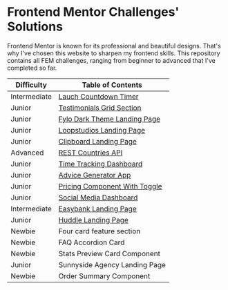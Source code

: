 # Frontend Mentor Challenges' Solutions

Frontend Mentor is known for its professional and beautiful designs. That's why I've chosen this website to sharpen my frontend skills. This repository contains all FEM challenges, ranging from beginner to advanced that I've completed so far.

| Difficulty | Table of Contents                                              |
| ---------- | -------------------------------------------------------------  |
| Intermediate| [Lauch Countdown Timer](#order-summary-component)             |
| Junior    | [Testimonials Grid Section](#column-preview-card-component)     |
| Junior    | [Fylo Dark Theme Landing Page](#profile-card-component)         |
| Junior     | [Loopstudios Landing Page](#faq-accordion-card)                |
| Junior     | [Clipboard Landing Page](#stats-preview-card-component)        |
| Advanced     | [REST Countries API](#social-proof-section)                  |
| Junior    | [Time Tracking Dashboard](#article-preview-component)           |
| Junior     | [Advice Generator App](#four-card-feature-section)             |
|Junior    | [Pricing Component With Toggle](#base-apparel-coming-soon)       |
| Junior    | [Social Media Dashboard](#intro-component-with-signup-form)     |
| Intermediate    | [Easybank Landing Page](#single-price-grid-component)     |
| Junior     | [Huddle Landing Page](#ping-coming-soon-page)                  |
| Newbie    | Four card feature section                                       |
| Newbie    | FAQ Accordion Card                                              |
|    Newbie        | Stats Preview Card Component                             |
| Junior | Sunnyside Agency Landing Page                                      |
| Newbie | Order Summary Component                                            |
